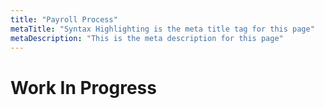 ```yaml
---
title: "Payroll Process"
metaTitle: "Syntax Highlighting is the meta title tag for this page"
metaDescription: "This is the meta description for this page"
---
```

# Work In Progress